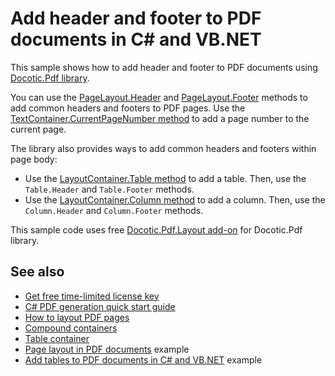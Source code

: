 # Add header and footer to PDF documents in C# and VB.NET
This sample shows how to add header and footer to PDF documents using [Docotic.Pdf library](https://bitmiracle.com/pdf-library/).

You can use the [PageLayout.Header](https://api.docotic.com/layout/pagelayout-header) and
[PageLayout.Footer](https://api.docotic.com/layout/pagelayout-footer) methods to add common headers and footers to PDF pages.
Use the [TextContainer.CurrentPageNumber method](https://api.docotic.com/layout/textcontainer-currentpagenumber)
to add a page number to the current page.

The library also provides ways to add common headers and footers within page body:
* Use the [LayoutContainer.Table method](https://api.docotic.com/layout/layoutcontainer-table) to add a table. Then, use the `Table.Header` and `Table.Footer` methods.
* Use the [LayoutContainer.Column method](https://api.docotic.com/layout/layoutcontainer-column) to add a column. Then, use the `Column.Header` and `Column.Footer` methods.

This sample code uses free [Docotic.Pdf.Layout add-on](https://www.nuget.org/packages/BitMiracle.Docotic.Pdf.Layout/) for Docotic.Pdf library.

## See also
* [Get free time-limited license key](https://bitmiracle.com/pdf-library/download)
* [C# PDF generation quick start guide](https://bitmiracle.com/pdf-library/layout/getting-started)
* [How to layout PDF pages](https://bitmiracle.com/pdf-library/layout/pages)
* [Compound containers](https://bitmiracle.com/pdf-library/layout/compounds)
* [Table container](https://bitmiracle.com/pdf-library/layout/table)
* [Page layout in PDF documents](/Samples/Layout/Pages) example
* [Add tables to PDF documents in C# and VB.NET](/Samples/Layout/Tables) example